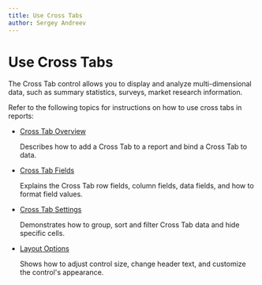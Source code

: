 ```yaml
---
title: Use Cross Tabs
author: Sergey Andreev
---
```

# Use Cross Tabs

The Cross Tab control allows you to display and analyze multi-dimensional data, such as summary statistics, surveys, market research information.

Refer to the following topics for instructions on how to use cross tabs in reports:

* [Cross Tab Overview](use-cross-tabs/cross-tab-overview.md)

    Describes how to add a Cross Tab to a report and bind a Cross Tab to data.

* [Cross Tab Fields](use-cross-tabs/cross-tab-fields.md)

    Explains the Cross Tab row fields, column fields, data fields, and how to format field values.

* [Cross Tab Settings](use-cross-tabs/cross-tab-settings.md)

    Demonstrates how to group, sort and filter Cross Tab data and hide specific cells.

* [Layout Options](use-cross-tabs/layout-options.md)

    Shows how to adjust control size, change header text, and customize the control's appearance.